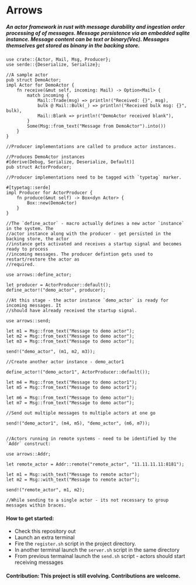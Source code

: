 # Arrows
##### An actor framework in rust with message durability and ingestion order processing of of messages. Message persistence via an embedded sqlite instance. Message content can be text or binary(Vec). Messages themselves get stored as binany in the backing store.

```
use crate::{Actor, Mail, Msg, Producer};
use serde::{Deserialize, Serialize};

//A sample actor
pub struct DemoActor;
impl Actor for DemoActor {
    fn receive(&mut self, incoming: Mail) -> Option<Mail> {
        match incoming {
            Mail::Trade(msg) => println!("Received: {}", msg),
            bulk @ Mail::Bulk(_) => println!("Received bulk msg: {}", bulk),
            Mail::Blank => println!("DemoActor received blank"),
        }
        Some(Msg::from_text("Message from DemoActor").into())
    }
}

//Producer implementations are called to produce actor instances.

//Produces DemoActor instances
#[derive(Debug, Serialize, Deserialize, Default)]
pub struct ActorProducer;

//Producer implementations need to be tagged with `typetag` marker.

#[typetag::serde]
impl Producer for ActorProducer {
    fn produce(&mut self) -> Box<dyn Actor> {
        Box::new(DemoActor)
    }
}

//The `define_actor` - macro actually defines a new actor `instance` in the system. The
//actor instance along with the producer - get persisted in the backing store, the actor
//instance gets activated and receives a startup signal and becomes ready to process
//incoming messages. The producer defintion gets used to restart/restore the actor as
//required.

use arrows::define_actor;

let producer = ActorProducer::default();
define_actor!("demo_actor", producer);

//At this stage - the actor instance `demo_actor` is ready for incoming messages. It
//should have already received the startup signal.

use arrows::send;

let m1 = Msg::from_text("Message to demo actor");
let m2 = Msg::from_text("Message to demo actor");
let m3 = Msg::from_text("Message to demo actor");

send!("demo_actor", (m1, m2, m3));

//Create another actor instance - demo_actor1

define_actor!("demo_actor1", ActorProducer::default());

let m4 = Msg::from_text("Message to demo actor1");
let m5 = Msg::from_text("Message to demo actor1");

let m6 = Msg::from_text("Message to demo actor");
let m7 = Msg::from_text("Message to demo actor");

//Send out multiple messages to multiple actors at one go

send!("demo_actor1", (m4, m5), "demo_actor", (m6, m7));


//Actors running in remote systems - need to be identified by the `Addr` construct:

use arrows::Addr;

let remote_actor = Addr::remote("remote_actor", "11.11.11.11:8181");

let m1 = Msg::with_text("Message to remote actor");
let m2 = Msg::with_text("Message to remote actor");

send!("remote_actor", m1, m2);

//While sending to a single actor - its not recessary to group messages within braces.
```

#### How to get started:

* Check this repository out
* Launch an extra terminal
* Fire the `register.sh` script in the project directory.
* In another terminal launch the `server.sh` script in the same directory
* From previous termainal launch the `send.sh` script - actors should start receiving messages


#### Contribution: This project is still evolving. Contributions are welcome.
